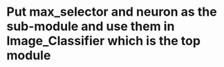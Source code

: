 
# Put max_selector and neuron as the sub-module and use them in Image_Classifier which is the top module
